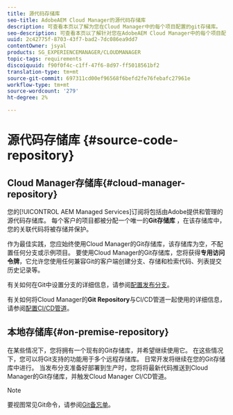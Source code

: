 ```yaml
---
title: 源代码存储库
seo-title: AdobeAEM Cloud Manager的源代码存储库
description: 可查看本页以了解为您在Cloud Manager中的每个项目配置的git存储库。
seo-description: 可查看本页以了解针对您在AdobeAEM Cloud Manager中的每个项目配置的git存储库。
uuid: 2c42775f-8703-43f7-bad2-7dc086ea9dd7
contentOwner: jsyal
products: SG_EXPERIENCEMANAGER/CLOUDMANAGER
topic-tags: requirements
discoiquuid: f90f0f4c-c1ff-47f6-8d97-ff5018561bf2
translation-type: tm+mt
source-git-commit: 697311cd00ef96568f6befd2fe76febafc27961e
workflow-type: tm+mt
source-wordcount: '279'
ht-degree: 2%

---
```



# 源代码存储库 {#source-code-repository}

## Cloud Manager存储库{#cloud-manager-repository}

您的[!UICONTROL AEM Managed Services]订阅将包括由Adobe提供和管理的源代码存储库。 每个客户的项目都被分配一个唯一的&#x200B;**Git存储库** ，在该存储库中，您的关联代码将被存储并保护。

作为最佳实践，您应始终使用Cloud Manager的Git存储库，该存储库为空，不配置任何分支或示例项目。 要使用Cloud Manager的Git存储库，您将获得&#x200B;**专用访问令牌**，它允许您使用任何兼容Git的客户端创建分支、存储和检索代码、列表提交历史记录等。

有关如何在Git中设置分支的详细信息，请参阅[配置发布分支](configure-your-release-branches.md)。

有关如何将Cloud Manager的&#x200B;**Git Repository**&#x200B;与CI/CD管道一起使用的详细信息，请参阅[配置CI/CD管道](configuring-pipeline.md)。

## 本地存储库{#on-premise-repository}

在某些情况下，您将拥有一个现有的Git存储库，并希望继续使用它。 在这些情况下，您可以将Git支持的功能用于多个远程存储库。 日常开发将继续在您的Git存储库中进行。 当发布分支准备好部署到生产时，您将将最新代码推送到Cloud Manager的Git存储库，并触发Cloud Manager CI/CD管道。

>[!NOTE]
>
>要视图常见Git命令，请参阅[Git备忘单](https://education.github.com/git-cheat-sheet-education.pdf)。

